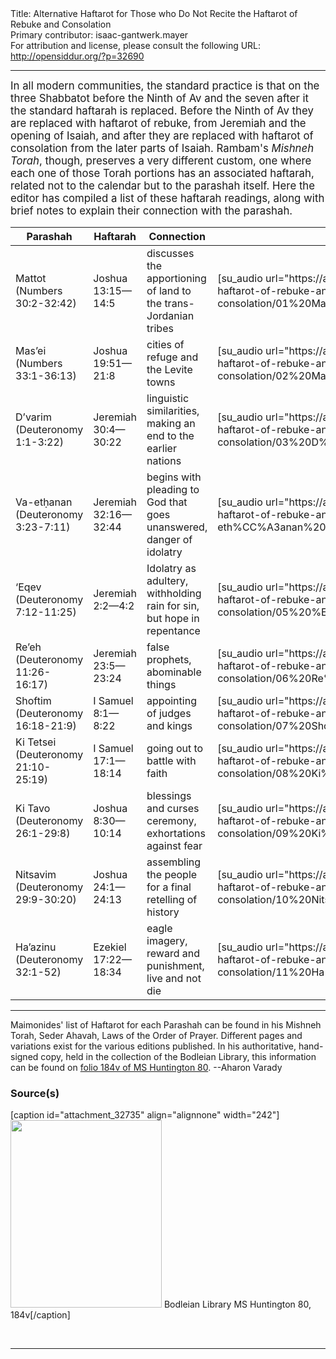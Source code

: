 <html>
<head></head>
<body>
Title: Alternative Haftarot for Those who Do Not Recite the Haftarot of Rebuke and Consolation<br />
Primary contributor: isaac-gantwerk.mayer<br />
For attribution and license, please consult the following URL: <a href="http://opensiddur.org/?p=32690">http://opensiddur.org/?p=32690</a>
<p />
<hr />

<div class="english" lang="en" style="font-size: 1.2em;">
In all modern communities, the standard practice is that on the three Shabbatot before the Ninth of Av and the seven after it the standard haftarah is replaced. Before the Ninth of Av they are replaced with haftarot of rebuke, from Jeremiah and the opening of Isaiah, and after they are replaced with haftarot of consolation from the later parts of Isaiah. Rambam's <em>Mishneh Torah</em>, though, preserves a very different custom, one where each one of those Torah portions has an associated haftarah, related not to the calendar but to the parashah itself. Here the editor has compiled a list of these haftarah readings, along with brief notes to explain their connection with the parashah.
</div>

<table>
<thead><tr><th>Parashah</th><th>Haftarah</th><th>Connection</th><th>Recording</th></tr></thead>
<tbody>
<tr><td>Mattot (Numbers 30:2-32:42)</td>
<td>Joshua 13:15—14:5</td>
<td>discusses the apportioning of land to the trans-Jordanian tribes</td>
<td>[su_audio url="https://archive.org/download/alternative-haftarot-for-those-who-do-not-recite-the-haftarot-of-rebuke-and-consolation/01%20Mattot%20%28Joshua%2013_15%E2%80%9414_5%29.mp3"]</td></tr>

<tr><td>Mas’ei (Numbers 33:1-36:13)</td>
<td>Joshua 19:51—21:8</td>
<td>cities of refuge and the Levite towns</td>
<td>[su_audio url="https://archive.org/download/alternative-haftarot-for-those-who-do-not-recite-the-haftarot-of-rebuke-and-consolation/02%20Mas%27ei%20%28Joshua%2019_51%E2%80%9421_8%29.mp3"]</td></tr>

<tr><td>D’varim (Deuteronomy 1:1-3:22)</td>
<td>Jeremiah 30:4—30:22</td>
<td>linguistic similarities, making an end to the earlier nations</td>
<td>[su_audio url="https://archive.org/download/alternative-haftarot-for-those-who-do-not-recite-the-haftarot-of-rebuke-and-consolation/03%20D%E2%80%99varim%20%28Jeremiah%2030_4%E2%80%9430_22%29.mp3"]</td></tr>

<tr><td>Va-etḥanan (Deuteronomy 3:23-7:11)</td>
<td>Jeremiah 32:16—32:44</td>
<td>begins with pleading to God that goes unanswered, danger of idolatry</td>
<td>[su_audio url="https://archive.org/download/alternative-haftarot-for-those-who-do-not-recite-the-haftarot-of-rebuke-and-consolation/04%20Va-eth%CC%A3anan%20%28Jeremiah%2032_16%E2%80%9432_44%29.mp3"]</td></tr>

<tr><td>‘Eqev (Deuteronomy 7:12-11:25)</td>
<td>Jeremiah 2:2—4:2</td>
<td>Idolatry as adultery, withholding rain for sin, but hope in repentance</td>
<td>[su_audio url="https://archive.org/download/alternative-haftarot-for-those-who-do-not-recite-the-haftarot-of-rebuke-and-consolation/05%20%E2%80%98Eqev%20%28Jeremiah%202_2%E2%80%944_2%29.mp3"]</td></tr>

<tr><td>Re’eh (Deuteronomy 11:26-16:17)</td>
<td>Jeremiah 23:5—23:24</td>
<td>false prophets, abominable things</td>
<td>[su_audio url="https://archive.org/download/alternative-haftarot-for-those-who-do-not-recite-the-haftarot-of-rebuke-and-consolation/06%20Re%27eh%20%28Jeremiah%2023_5%E2%80%9423_24%29.mp3"]</td></tr>

<tr><td>Shoftim (Deuteronomy 16:18-21:9)</td>
<td>I Samuel 8:1—8:22</td>
<td>appointing of judges and kings</td>
<td>[su_audio url="https://archive.org/download/alternative-haftarot-for-those-who-do-not-recite-the-haftarot-of-rebuke-and-consolation/07%20Shoftim%20%28I%20Samuel%208_1%E2%80%948_22%29.mp3"]</td></tr>

<tr><td>Ki Tetsei (Deuteronomy 21:10-25:19)</td>
<td>I Samuel 17:1—18:14</td>
<td>going out to battle with faith</td>
<td>[su_audio url="https://archive.org/download/alternative-haftarot-for-those-who-do-not-recite-the-haftarot-of-rebuke-and-consolation/08%20Ki%20Tetsei%20%28I%20Samuel%2017_1%E2%80%9418_14%29.mp3"]</td></tr>

<tr><td>Ki Tavo (Deuteronomy 26:1-29:8)</td>
<td>Joshua 8:30—10:14</td>
<td>blessings and curses ceremony, exhortations against fear</td>
<td>[su_audio url="https://archive.org/download/alternative-haftarot-for-those-who-do-not-recite-the-haftarot-of-rebuke-and-consolation/09%20Ki%20Tavo%20%28Joshua%208_30%E2%80%9410_14%29.mp3"]</td></tr>

<tr><td>Nitsavim (Deuteronomy 29:9-30:20)</td>
<td>Joshua 24:1—24:13</td>
<td>assembling the people for a final retelling of history</td>
<td>[su_audio url="https://archive.org/download/alternative-haftarot-for-those-who-do-not-recite-the-haftarot-of-rebuke-and-consolation/10%20Nitsavim%20%28Joshua%2024_1%E2%80%9424_13%29.mp3"]</td></tr>

<tr><td>Ha’azinu (Deuteronomy 32:1-52)</td>
<td>Ezekiel 17:22—18:34</td>
<td>eagle imagery, reward and punishment, live and not die</td>
<td>[su_audio url="https://archive.org/download/alternative-haftarot-for-those-who-do-not-recite-the-haftarot-of-rebuke-and-consolation/11%20Ha%27azinu%20%28Ezekiel%2017_22%E2%80%9418_34%29.mp3"]</td></tr>
</tbody>
</table>

<hr />

Maimonides' list of Haftarot for each Parashah can be found in his Mishneh Torah, Seder Ahavah, Laws of the Order of Prayer. Different pages and variations exist for the various editions published. In his authoritative, hand-signed copy, held in the collection of the Bodleian Library, this information can be found on <a href="https://iiif.bodleian.ox.ac.uk/iiif/image/97d81000-4c83-4e05-9374-143bc20a0e43/full/90,/0/default.jpg?t=1593672432295">folio 184v of MS Huntington 80</a>. --Aharon Varady

<h3>Source(s)</h3>

[caption id="attachment_32735" align="alignnone" width="242"]<a href="https://opensiddur.org/wp-content/uploads/2020/06/MS-80-184b-large-scaled.jpg" rel="lightbox"><img src="https://opensiddur.org/wp-content/uploads/2020/06/MS-80-184b-large-242x300.jpg" alt="" width="242" height="300" class="size-medium wp-image-32735" /></a> <a hre="https://iiif.bodleian.ox.ac.uk/iiif/image/97d81000-4c83-4e05-9374-143bc20a0e43/full/90,/0/default.jpg?t=1593672432295">Bodleian Library MS Huntington 80, 184v</a>[/caption]

&nbsp;

<hr />

&nbsp;
</body>
</html>